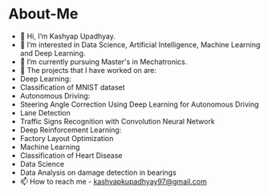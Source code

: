 # About-Me
-	👋 Hi, I’m Kashyap Upadhyay.
-	👀 I’m interested in Data Science, Artificial Intelligence, Machine Learning and Deep Learning.
-	🌱 I’m currently pursuing Master's in Mechatronics.
-	🚗 The projects that I have worked on are:
- Deep Learning:
-  Classification of MNIST dataset
- Autonomous Driving:
- Steering Angle Correction Using Deep Learning for Autonomous Driving
- Lane Detection
- Traffic Signs Recognition with Convolution Neural Network
- Deep Reinforcement Learning:
- Factory Layout Optimization
- Machine Learning
- Classification of Heart Disease
- Data Science
- Data Analysis on damage detection in bearings
-	 📫 How to reach me - kashyapkupadhyay97@gmail.com


